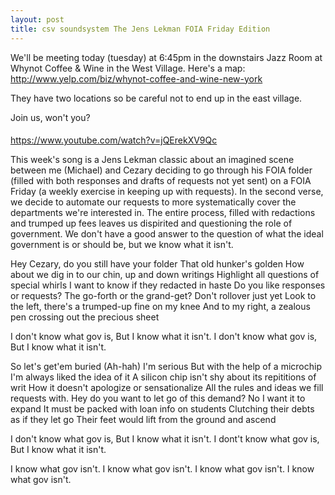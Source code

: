 ```yaml
---
layout: post
title: csv soundsystem The Jens Lekman FOIA Friday Edition
---
```



We'll be meeting today (tuesday) at 6:45pm in the downstairs Jazz Room at Whynot Coffee & Wine in the West Village. Here's a map: http://www.yelp.com/biz/whynot-coffee-and-wine-new-york

They have two locations so be careful not to end up in the east village.

Join us, won't you?

####
https://www.youtube.com/watch?v=jQErekXV9Qc

This week's song is a Jens Lekman classic about an imagined scene between me (Michael) and Cezary deciding to go through his FOIA folder (filled with both responses and drafts of requests not yet sent) on a FOIA Friday (a weekly exercise in keeping up with requests). In the second verse, we decide to automate our requests to more systematically cover the departments we're interested in. The entire process, filled with redactions and trumped up fees leaves us dispirited and questioning the role of government. We don't have a good answer to the question of what the ideal government is or should be, but we know what it isn't.

Hey Cezary, do you still have your folder
That old hunker's golden
How about we dig in to our chin, up and down writings
Highlight all questions of special whirls
I want to know if they redacted in haste
Do you like responses or requests?
The go-forth or the grand-get?
Don't rollover just yet
Look to the left, there's a trumped-up fine on my knee
And to my right, a zealous pen crossing out the precious sheet

I don't know what gov is,
But I know what it isn't.
I don't know what gov is,
But I know what it isn't.

So let's get'em buried
(Ah-hah)
I'm serious
But with the help of a microchip
I'm always liked the idea of it
A silicon chip isn't shy about its repititions of writ
How it doesn't apologize or sensationalize
All the rules and ideas we fill requests with.
Hey do you want to let go of this demand?
No I want it to expand
It must be packed with loan info on students
Clutching their debts as if they let go
Their feet would lift from the ground and ascend

I don't know what gov is,
But I know what it isn't.
I dont't know what gov is,
But I know what it isn't.

I know what gov isn't.
I know what gov isn't.
I know what gov isn't.
I know what gov isn't.